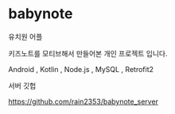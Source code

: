 # babynote
유치원 어플

키즈노트를 모티브해서 만들어본 개인 프로젝트 입니다.


Android , Kotlin , Node.js , MySQL , Retrofit2 

서버 깃헙

https://github.com/rain2353/babynote_server

